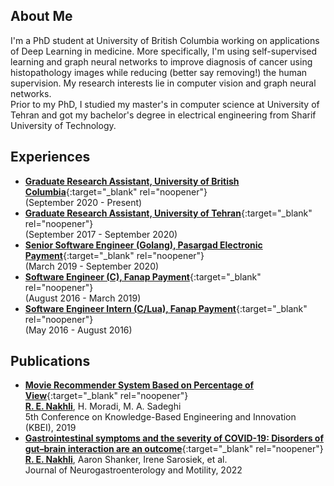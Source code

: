 ## About Me

I'm a PhD student at University of British Columbia working on applications of Deep Learning in medicine. More specifically, I'm using self-supervised learning and graph neural networks to improve diagnosis of cancer using histopathology images while reducing (better say removing!) the human supervision. My research interests lie in computer vision and graph neural networks.  <br> Prior to my PhD, I studied my master's in computer science at University of Tehran and got my bachelor's degree in electrical engineering from Sharif University of Technology.

## Experiences

- [**Graduate Research Assistant, University of British Columbia**](https://aimlab.ca/team/){:target="_blank" rel="noopener"} <br> (September 2020 - Present)
- [**Graduate Research Assistant, University of Tehran**](https://ece.ut.ac.ir/en/ece){:target="_blank" rel="noopener"} <br> (September 2017 - September 2020)
- [**Senior Software Engineer (Golang), Pasargad Electronic Payment**](https://pep.co.ir/en/){:target="_blank" rel="noopener"} <br> (March 2019 - September 2020)
- [**Software Engineer (C), Fanap Payment**](https://fanap.ir/psp){:target="_blank" rel="noopener"} <br> (August 2016 - March 2019)
- [**Software Engineer Intern (C/Lua), Fanap Payment**](https://fanap.ir/psp){:target="_blank" rel="noopener"} <br> (May 2016 - August 2016)

## Publications

- [**Movie Recommender System Based on Percentage of View**](https://ieeexplore.ieee.org/document/8734976){:target="_blank" rel="noopener"} <br> **<u>R. E. Nakhli</u>**, H. Moradi, M. A. Sadeghi <br> 5th Conference on Knowledge-Based Engineering and Innovation (KBEI), 2019
- [**Gastrointestinal symptoms and the severity of COVID-19: Disorders of gut–brain interaction are an outcome**](https://pubmed.ncbi.nlm.nih.gov/35383423/){:target="_blank" rel="noopener"} <br> **<u>R. E. Nakhli</u>**, Aaron Shanker, Irene Sarosiek, et al. <br> Journal of Neurogastroenterology and Motility, 2022
